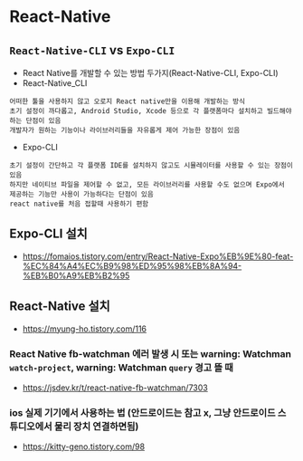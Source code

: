 # React-Native

## ```React-Native-CLI```   vs   ```Expo-CLI```
- React Native를 개발할 수 있는 방법 두가지(React-Native-CLI, Expo-CLI)
- React-Native_CLI
```
어떠한 툴을 사용하지 않고 오로지 React native만을 이용해 개발하는 방식
초기 설정이 까다롭고, Android Studio, Xcode 등으로 각 플랫폼마다 설치하고 빌드해야 하는 단점이 있음
개발자가 원하는 기능이나 라이브러리들을 자유롭게 제어 가능한 장점이 있음
```
- Expo-CLI
```
초기 설정이 간단하고 각 플랫폼 IDE를 설치하지 않고도 시뮬레이터를 사용할 수 있는 장점이 있음
하지만 네이티브 파일을 제어할 수 없고, 모든 라이브러리를 사용할 수도 없으며 Expo에서 제공하는 기능만 사용이 가능하다는 단점이 있음
react native를 처음 접할때 사용하기 편함
```

## Expo-CLI 설치
- https://fomaios.tistory.com/entry/React-Native-Expo%EB%9E%80-feat-%EC%84%A4%EC%B9%98%ED%95%98%EB%8A%94-%EB%B0%A9%EB%B2%95

## React-Native 설치
- https://myung-ho.tistory.com/116

### React Native fb-watchman 에러 발생 시 또는 warning: Watchman `watch-project`, warning: Watchman `query` 경고 뜰 때
- https://jsdev.kr/t/react-native-fb-watchman/7303

### ios 실제 기기에서 사용하는 법 (안드로이드는 참고 x, 그냥 안드로이드 스튜디오에서 물리 장치 연결하면됨)
- https://kitty-geno.tistory.com/98

